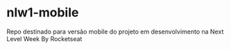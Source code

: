 # nlw1-mobile
Repo destinado para versão mobile do projeto em desenvolvimento na Next Level Week By Rocketseat
